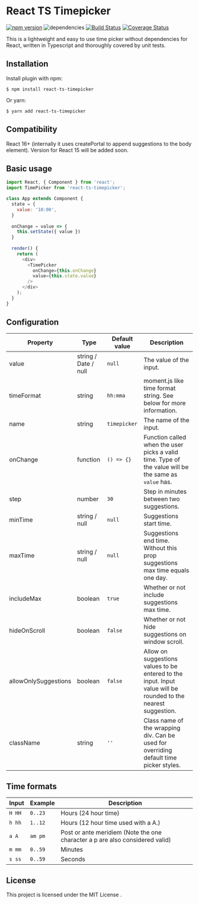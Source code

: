 # React TS Timepicker

[![npm version](https://badge.fury.io/js/react-ts-timepicker.svg)](https://badge.fury.io/js/react-ts-timepicker) ![dependencies](https://david-dm.org/andrianovp/react-ts-timepicker.svg) [![Build Status](https://travis-ci.org/andrianovp/react-ts-timepicker.svg?branch=master)](https://travis-ci.org/andrianovp/react-ts-timepicker) [![Coverage Status](https://coveralls.io/repos/andrianovp/react-ts-timepicker/badge.svg?branch=master)](https://coveralls.io/github/andrianovp/react-ts-timepicker?branch=master) 

This is a lightweight and easy to use time picker without dependencies for React, written in Typescript and thoroughly covered by unit tests.

## Installation

Install plugin with npm:
```
$ npm install react-ts-timepicker
```
Or yarn:
```
$ yarn add react-ts-timepicker
```

## Compatibility

React 16+ (internally it uses createPortal to append suggestions to the body element). Version for React 15 will be added soon.

## Basic usage

```javascript
import React, { Component } from 'react';
import TimePicker from 'react-ts-timepicker';

class App extends Component {
  state = {
    value: '10:00',
  }
 
  onChange = value => {
    this.setState({ value })
  }
 
  render() {
    return (
      <div>
        <TimePicker
          onChange={this.onChange}
          value={this.state.value}
        />
      </div>
    );
  }
}
``` 

## Configuration
Property | Type | Default value |Description
------------ | ------------- | ------------- | -------------
value | string / Date / null | `null` | The value of the input.
timeFormat | string | `hh:mma` | moment.js like time format string. See below for more information.
name | string | `timepicker` | The name of the input.
onChange | function | `() => {}` | Function called when the user picks a valid time. Type of the value will be the same as `value` has.
step | number | `30` | Step in minutes between two suggestions.
minTime | string / null | `null` | Suggestions start time.
maxTime | string / null | `null` | Suggestions end time. Without this prop suggestions max time equals one day.
includeMax | boolean | `true` | Whether or not include suggestions max time.
hideOnScroll | boolean | `false` | Whether or not hide suggestions on window scroll.
allowOnlySuggestions | boolean | `false` | Allow on suggestions values to be entered to the input. Input value will be rounded to the nearest suggestion.
className | string | `''` | Class name of the wrapping div. Can be used for overriding default time picker styles.

## Time formats
Input | Example | Description
------------ | ------------- | -------------
`H HH` | `0..23` | Hours (24 hour time)
`h hh` | `1..12` | Hours (12 hour time used with a A.)
`a A`	| `am pm`	 | Post or ante meridiem (Note the one character a p are also considered valid)
`m mm` | `0..59` | Minutes
`s ss` | `0..59` | Seconds

## License
This project is licensed under the MIT License .
